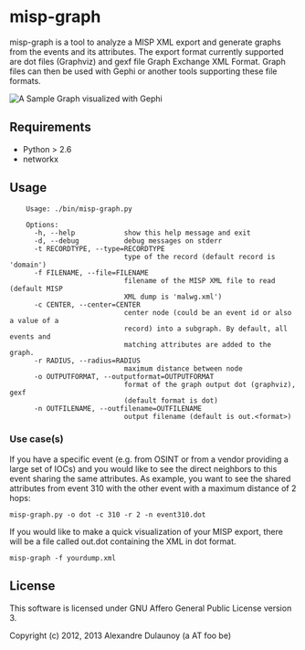 misp-graph
==========

misp-graph is a tool to analyze a MISP XML export and generate graphs from
the events and its attributes. The export format currently supported are dot files (Graphviz)
and gexf file Graph Exchange XML Format. Graph files can then be used with Gephi or another
tools supporting these file formats.

![A Sample Graph visualized with Gephi](https://raw.github.com/MISP/misp-graph/master/sample/sample.png)

Requirements
------------

* Python > 2.6
* networkx

Usage
-----

        Usage: ./bin/misp-graph.py

        Options:
          -h, --help            show this help message and exit
          -d, --debug           debug messages on stderr
          -t RECORDTYPE, --type=RECORDTYPE
                                type of the record (default record is 'domain')
          -f FILENAME, --file=FILENAME
                                filename of the MISP XML file to read (default MISP
                                XML dump is 'malwg.xml')
          -c CENTER, --center=CENTER
                                center node (could be an event id or also a value of a
                                record) into a subgraph. By default, all events and
                                matching attributes are added to the graph.
          -r RADIUS, --radius=RADIUS
                                maximum distance between node
          -o OUTPUTFORMAT, --outputformat=OUTPUTFORMAT
                                format of the graph output dot (graphviz), gexf
                                (default format is dot)
          -n OUTFILENAME, --outfilename=OUTFILENAME
                                output filename (default is out.<format>)


### Use case(s)

If you have a specific event (e.g. from OSINT or from a vendor providing a large set of IOCs) and you would like to see the direct neighbors to this event sharing
the same attributes. As example, you want to see the shared attributes from event 310 with the other event with a maximum distance of 2 hops:

    misp-graph.py -o dot -c 310 -r 2 -n event310.dot


If you would like to make a quick visualization of your MISP export, there will be a file called out.dot containing the XML in dot format.

    misp-graph -f yourdump.xml

License
-------

This software is licensed under GNU Affero General Public License version 3.

Copyright (c) 2012, 2013 Alexandre Dulaunoy (a AT foo be)

